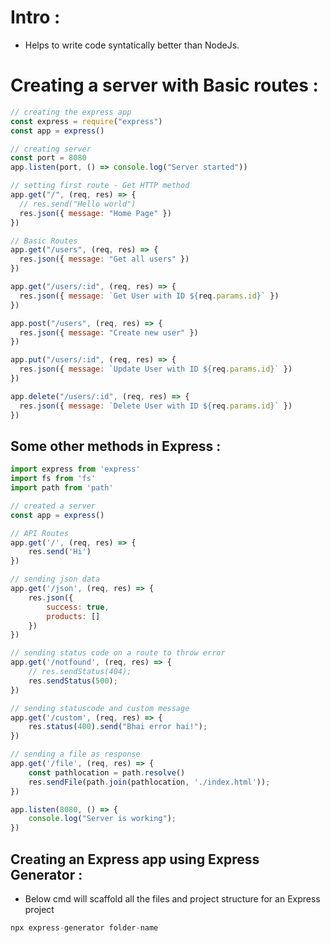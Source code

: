 # Intro :

- Helps to write code syntatically better than NodeJs.

# Creating a server with Basic routes :

```js
// creating the express app
const express = require("express")
const app = express()

// creating server
const port = 8080
app.listen(port, () => console.log("Server started"))

// setting first route - Get HTTP method
app.get("/", (req, res) => {
  // res.send("Hello world")
  res.json({ message: "Home Page" })
})

// Basic Routes
app.get("/users", (req, res) => {
  res.json({ message: "Get all users" })
})

app.get("/users/:id", (req, res) => {
  res.json({ message: `Get User with ID ${req.params.id}` })
})

app.post("/users", (req, res) => {
  res.json({ message: "Create new user" })
})

app.put("/users/:id", (req, res) => {
  res.json({ message: `Update User with ID ${req.params.id}` })
})

app.delete("/users/:id", (req, res) => {
  res.json({ message: `Delete User with ID ${req.params.id}` })
})

```

## Some other methods in Express :

```js
import express from 'express'
import fs from 'fs'
import path from 'path'

// created a server
const app = express()

// API Routes 
app.get('/', (req, res) => {
    res.send('Hi')
})

// sending json data
app.get('/json', (req, res) => {
    res.json({
        success: true,
        products: []
    })
})

// sending status code on a route to throw error
app.get('/notfound', (req, res) => {
    // res.sendStatus(404);
    res.sendStatus(500);
})

// sending statuscode and custom message
app.get('/custom', (req, res) => {
    res.status(400).send("Bhai error hai!");
})

// sending a file as response
app.get('/file', (req, res) => {
    const pathlocation = path.resolve()
    res.sendFile(path.join(pathlocation, './index.html'));
})

app.listen(8080, () => {
    console.log("Server is working");
})
```

## Creating an Express app using Express Generator :

- Below cmd will scaffold all the files and project structure for an Express project

```js
npx express-generator folder-name
```
